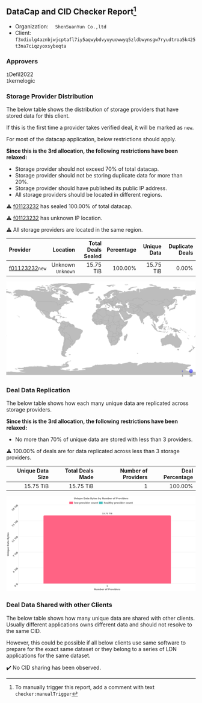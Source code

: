 ## DataCap and CID Checker Report[^1]
 - Organization: `  ShenSuanYun Co.,ltd`
 - Client: `f3xdiulg4aznbjwjcptafl7iy5aqwybdvyuyuowwyq5zldbwynsgw7ryudtroa5k425t3na7ciqzyoxsybeqta`
### Approvers
`1`Defil2022<br/>`1`kernelogic

### Storage Provider Distribution
The below table shows the distribution of storage providers that have stored data for this client.

If this is the first time a provider takes verified deal, it will be marked as `new`.

For most of the datacap application, below restrictions should apply.

**Since this is the 3rd allocation, the following restrictions have been relaxed:**
 - Storage provider should not exceed 70% of total datacap.
 - Storage provider should not be storing duplicate data for more than 20%.
 - Storage provider should have published its public IP address.
 - All storage providers should be located in different regions.

⚠️ [f01123232](https://filfox.info/en/address/f01123232) has sealed 100.00% of total datacap.

⚠️ [f01123232](https://filfox.info/en/address/f01123232) has unknown IP location.

⚠️ All storage providers are located in the same region.

| Provider                                                    |              Location | Total Deals Sealed | Percentage | Unique Data | Duplicate Deals |
| :---------------------------------------------------------- | --------------------: | -----------------: | ---------: | ----------: | --------------: |
| [f01123232](https://filfox.info/en/address/f01123232)`new`  | Unknown<br/>`Unknown` |          15.75 TiB |    100.00% |   15.75 TiB |           0.00% |

![Provider Distribution](https://raw.githubusercontent.com/data-preservation-programs/filplus-checker-assets/main/filecoin-project/filecoin-plus-large-datasets/issues/941/1672746630404.png)
### Deal Data Replication
The below table shows how each many unique data are replicated across storage providers.

**Since this is the 3rd allocation, the following restrictions have been relaxed:**
- No more than 70% of unique data are stored with less than 3 providers.

⚠️ 100.00% of deals are for data replicated across less than 3 storage providers.

| Unique Data Size | Total Deals Made | Number of Providers | Deal Percentage |
| ---------------: | ---------------: | ------------------: | --------------: |
|        15.75 TiB |        15.75 TiB |                   1 |         100.00% |

![Replication Distribution](https://raw.githubusercontent.com/data-preservation-programs/filplus-checker-assets/main/filecoin-project/filecoin-plus-large-datasets/issues/941/1672746631661.png)
### Deal Data Shared with other Clients
The below table shows how many unique data are shared with other clients.
Usually different applications owns different data and should not resolve to the same CID.

However, this could be possible if all below clients use same software to prepare for the exact same dataset or they belong to a series of LDN applications for the same dataset.

✔️ No CID sharing has been observed.

[^1]: To manually trigger this report, add a comment with text `checker:manualTrigger`
